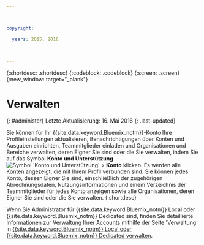 ```yaml
---



copyright:

  years: 2015, 2016



---
```


{:shortdesc: .shortdesc}
{:codeblock: .codeblock}
{:screen: .screen}
{:new_window: target="_blank"}


# Verwalten
{: #administer}
Letzte Aktualisierung: 16. Mai 2016
{: .last-updated}

Sie können für Ihr {{site.data.keyword.Bluemix_notm}}-Konto Ihre Profileinstellungen aktualisieren, Benachrichtigungen über Konten und Ausgaben einrichten, Teammitglieder einladen und Organisationen und Bereiche verwalten, deren Eigner Sie sind oder die Sie verwalten, indem Sie auf das Symbol **Konto und Unterstützung** ![Symbol 'Konto und Unterstützung'](../admin/images/account_support.svg) &gt; **Konto** klicken. Es werden alle Konten angezeigt, die mit Ihrem Profil verbunden sind. Sie können jedes Konto, dessen Eigner Sie sind, einschließlich der zugehörigen Abrechnungsdaten, Nutzungsinformationen und einem Verzeichnis der Teammitglieder für jedes Konto anzeigen sowie alle Organisationen, deren Eigner Sie sind oder die Sie verwalten.
{:shortdesc}

Wenn Sie Administrator für {{site.data.keyword.Bluemix_notm}} Local oder {{site.data.keyword.Bluemix_notm}} Dedicated sind, finden Sie detaillierte Informationen zur Verwaltung Ihrer Accounts mithilfe der Seite 'Verwaltung' in [{{site.data.keyword.Bluemix_notm}} Local oder {{site.data.keyword.Bluemix_notm}} Dedicated verwalten](index.html#mng).

